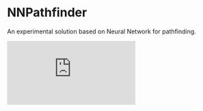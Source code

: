 # NNPathfinder
An experimental solution based on Neural Network for pathfinding.

![Alt Text](http://tinypic.com/view.php?pic=54ge1g&s=9#.XKtRn-iTKUk)
